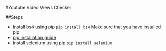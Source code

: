 #Youtube Video Views Checker

##Steps

- Install bs4 using pip 
```pip install bs4```
Make sure that you have installed pip 
 - [pip installation guide](https://dev.to/el_joft/installing-pip-on-windows)
- Install selenium using pip 
```pip install selenium```
